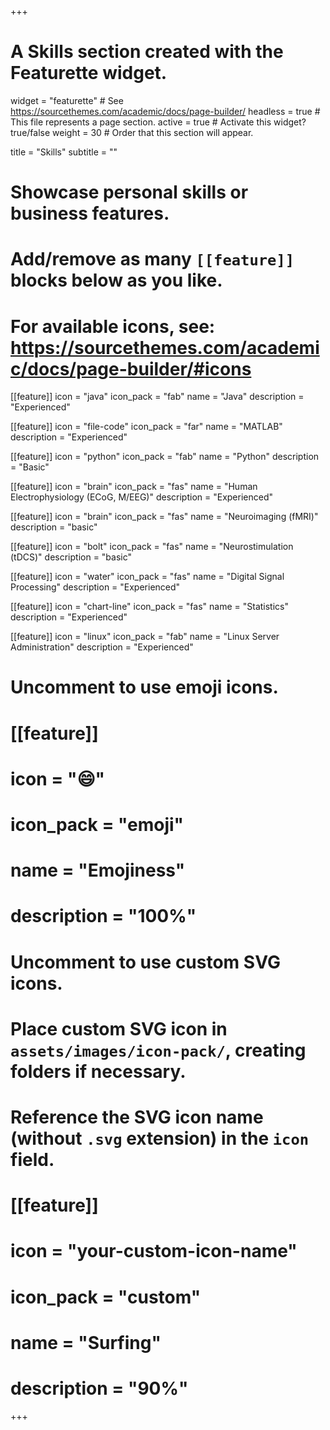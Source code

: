 +++
# A Skills section created with the Featurette widget.
widget = "featurette"  # See https://sourcethemes.com/academic/docs/page-builder/
headless = true  # This file represents a page section.
active = true  # Activate this widget? true/false
weight = 30  # Order that this section will appear.

title = "Skills"
subtitle = ""

# Showcase personal skills or business features.
# 
# Add/remove as many `[[feature]]` blocks below as you like.
# 
# For available icons, see: https://sourcethemes.com/academic/docs/page-builder/#icons

[[feature]]
  icon = "java"
  icon_pack = "fab"
  name = "Java"
  description = "Experienced"

[[feature]]
  icon = "file-code"
  icon_pack = "far"
  name = "MATLAB"
  description = "Experienced"

[[feature]]
  icon = "python"
  icon_pack = "fab"
  name = "Python"
  description = "Basic"

[[feature]]
  icon = "brain"
  icon_pack = "fas"
  name = "Human Electrophysiology (ECoG, M/EEG)"
  description = "Experienced"  

[[feature]]
  icon = "brain"
  icon_pack = "fas"
  name = "Neuroimaging (fMRI)"
  description = "basic"  

[[feature]]
  icon = "bolt"
  icon_pack = "fas"
  name = "Neurostimulation (tDCS)"
  description = "basic"  


[[feature]]
  icon = "water"
  icon_pack = "fas"
  name = "Digital Signal Processing"
  description = "Experienced"


[[feature]]
  icon = "chart-line"
  icon_pack = "fas"
  name = "Statistics"
  description = "Experienced"  

[[feature]]
  icon = "linux"
  icon_pack = "fab"
  name = "Linux Server Administration"
  description = "Experienced"





  


# Uncomment to use emoji icons.
# [[feature]]
#  icon = ":smile:"
#  icon_pack = "emoji"
#  name = "Emojiness"
#  description = "100%"  

# Uncomment to use custom SVG icons.
# Place custom SVG icon in `assets/images/icon-pack/`, creating folders if necessary.
# Reference the SVG icon name (without `.svg` extension) in the `icon` field.
# [[feature]]
#  icon = "your-custom-icon-name"
#  icon_pack = "custom"
#  name = "Surfing"
#  description = "90%"

+++
